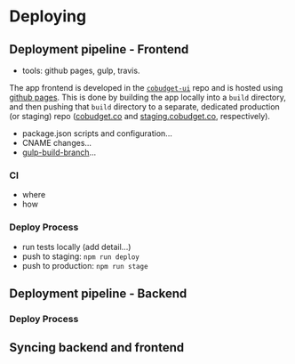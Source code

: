 # Deploying

## Deployment pipeline - Frontend

* tools: github pages, gulp, travis. 

The app frontend is developed in the [`cobudget-ui`](https://github.com/cobudget/cobudget-ui) repo and is hosted using [github pages](https://pages.github.com/). This is done by building the app locally into a `build` directory, and then pushing that `build` directory to a separate, dedicated production (or staging) repo ([cobudget.co](https://github.com/cobudget/cobudget.co) and [staging.cobudget.co](https://github.com/cobudget/staging.cobudget.co), respectively). 

* package.json scripts and configuration...
* CNAME changes...
* [gulp-build-branch](https://www.npmjs.com/package/gulp-build-branch)...


### CI
* where
* how

### Deploy Process
* run tests locally (add detail...)
* push to staging: `npm run deploy`
* push to production: `npm run stage`


## Deployment pipeline - Backend

### Deploy Process

## Syncing backend and frontend
